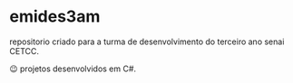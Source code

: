 # emides3am
repositorio criado para a turma de desenvolvimento do terceiro ano senai CETCC.

😉 projetos desenvolvidos em C#.
